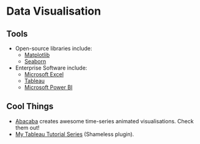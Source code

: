 # Data Visualisation

## Tools

- Open-source libraries include:
  - [Matplotlib](https://matplotlib.org/)
  - [Seaborn](https://seaborn.pydata.org/)
- Enterprise Software include:
  - [Microsoft Excel](https://products.office.com/en-au/excel)
  - [Tableau](https://www.tableau.com)
  - [Microsoft Power BI](https://powerbi.microsoft.com/en-us/)

## Cool Things

- [Abacaba](https://www.youtube.com/user/1abacaba1) creates awesome time-series animated visualisations. Check them out!
- [My Tableau Tutorial Series](https://www.youtube.com/playlist?list=PLuRwifVuyS3YgD3xC0d0GpCu-ktfX28Jv) (Shameless plugin).
